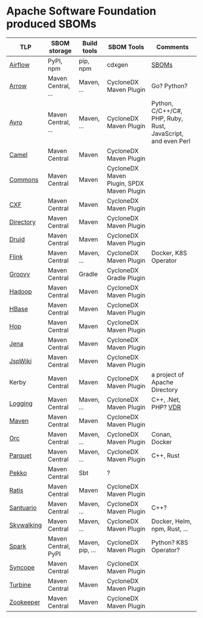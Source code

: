 Apache Software Foundation produced SBOMs
=========================================

| TLP                                                                 | SBOM storage | Build tools | SBOM Tools | Comments
| ------------------------------------------------------------------- | ------------ | ----------- | ---------- | --------
| [Airflow](https://projects.apache.org/committee.html?airflow)       | PyPI, npm    | pip, npm     | cdxgen     | [SBOMs](https://airflow.apache.org/docs/apache-airflow/stable/security/sbom.html)
| [Arrow](https://projects.apache.org/committee.html?arrow)           | Maven Central, ... | Maven, ... | CycloneDX Maven Plugin | Go? Python?
| [Avro](https://projects.apache.org/committee.html?avro)             | Maven Central, ... | Maven, ... | CycloneDX Maven Plugin | Python, C/C++/C#, PHP, Ruby, Rust, JavaScript, and even Perl
| [Camel](https://projects.apache.org/committee.html?camel)           | Maven Central | Maven | CycloneDX Maven Plugin |
| [Commons](https://projects.apache.org/committee.html?commons)       | Maven Central | Maven | CycloneDX Maven Plugin, SPDX Maven Plugin |
| [CXF](https://projects.apache.org/committee.html?cxf)               | Maven Central | Maven | CycloneDX Maven Plugin |
| [Directory](https://projects.apache.org/committee.html?directory)   | Maven Central | Maven | CycloneDX Maven Plugin |
| [Druid](https://projects.apache.org/committee.html?druid)           | Maven Central | Maven | CycloneDX Maven Plugin |
| [Flink](https://projects.apache.org/committee.html?flink)           | Maven Central | Maven, ... | CycloneDX Maven Plugin | Docker, K8S Operator
| [Groovy](https://projects.apache.org/committee.html?groovy)         | Maven Central | Gradle | CycloneDX Gradle Plugin |
| [Hadoop](https://projects.apache.org/committee.html?hadoop)         | Maven Central | Maven | CycloneDX Maven Plugin |
| [HBase](https://projects.apache.org/committee.html?hbase)           | Maven Central | Maven | CycloneDX Maven Plugin |
| [Hop](https://projects.apache.org/committee.html?hop)               | Maven Central | Maven | CycloneDX Maven Plugin |
| [Jena](https://projects.apache.org/committee.html?jena)             | Maven Central | Maven | CycloneDX Maven Plugin |
| [JspWiki](https://projects.apache.org/committee.html?jspwiki)       | Maven Central | Maven | CycloneDX Maven Plugin |
| Kerby                                                               | Maven Central | Maven | CycloneDX Maven Plugin | a project of Apache Directory
| [Logging](https://projects.apache.org/committee.html?logging)       | Maven Central | Maven, ... | CycloneDX Maven Plugin | C++, .Net, PHP? [VDR](https://logging.apache.org/cyclonedx/vdr.xml)
| [Maven](https://projects.apache.org/committee.html?maven)           | Maven Central | Maven | CycloneDX Maven Plugin |
| [Orc](https://projects.apache.org/committee.html?orc)               | Maven Central | Maven, ... | CycloneDX Maven Plugin | Conan, Docker
| [Parquet](https://projects.apache.org/committee.html?parquet)       | Maven Central | Maven, ... | CycloneDX Maven Plugin | C++, Rust
| [Pekko](https://projects.apache.org/committee.html?pekko)           | Maven Central | Sbt | ? | 
| [Ratis](https://projects.apache.org/committee.html?ratis)           | Maven Central | Maven | CycloneDX Maven Plugin |
| [Santuario](https://projects.apache.org/committee.html?santuario)   | Maven Central | Maven, ... | CycloneDX Maven Plugin | C++?
| [Skywalking](https://projects.apache.org/committee.html?skywalking) | Maven Central | Maven, ... | CycloneDX Maven Plugin | Docker, Helm, npm, Rust, ...
| [Spark](https://projects.apache.org/committee.html?spark)           | Maven Central, PyPI | Maven, pip, ... | CycloneDX Maven Plugin | Python? K8S Operator?
| [Syncope](https://projects.apache.org/committee.html?syncope)       | Maven Central | Maven | CycloneDX Maven Plugin |
| [Turbine](https://projects.apache.org/committee.html?turbine)       | Maven Central | Maven | CycloneDX Maven Plugin |
| [Zookeeper](https://projects.apache.org/committee.html?zookeeper)   | Maven Central | Maven | CycloneDX Maven Plugin |
